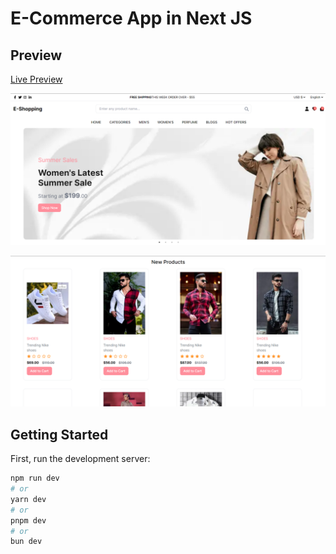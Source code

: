 # E-Commerce App in Next JS

## Preview

[Live Preview](https://shop-by-choice.netlify.app/)

![image](e-shop-ss-1.png)

![image](e-shop-ss-2.png)

## Getting Started

First, run the development server:

```bash
npm run dev
# or
yarn dev
# or
pnpm dev
# or
bun dev
```
